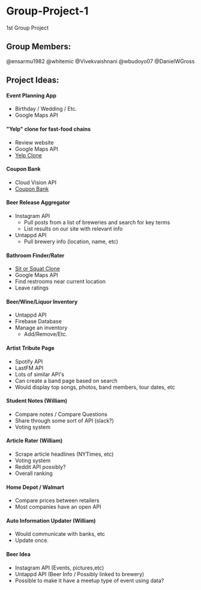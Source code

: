 # Group-Project-1
1st Group Project

## Group Members:
@ensarmu1982
@whitemic
@Vivekvaishnani
@wbudoyo07
@DanielWGross

## Project Ideas:
#### Event Planning App
- Birthday / Wedding / Etc.
- Google Maps API

#### "Yelp" clone for fast-food chains
- Review website
- Google Maps API
- [Yelp Clone](https://medium.freecodecamp.org/6-absurd-ideas-for-building-your-first-web-application-24afca35e519) 

#### Coupon Bank
- Cloud Vision API
- [Coupon Bank](https://medium.freecodecamp.org/6-absurd-ideas-for-building-your-first-web-application-24afca35e519)

#### Beer Release Aggregator
- Instagram API
  - Pull posts from a list of breweries and search for key terms
  - List results on our site with relevant info
- Untappd API
  - Pull brewery info (location, name, etc)

#### Bathroom Finder/Rater
- [Sit or Squat Clone](https://play.google.com/store/apps/details?id=com.charmin.sitorsquat&hl=en_US)
- Google Maps API
- Find restrooms near current location
- Leave ratings

#### Beer/Wine/Liquor Inventory
- Untappd API
- Firebase Database
- Manage an inventory
  - Add/Remove/Etc.

#### Artist Tribute Page
  - Spotify API
  - LastFM API
  - Lots of similar API's
  - Can create a band page based on search
  - Would display top songs, photos, band members, tour dates, etc
  
#### Student Notes (William)
  - Compare notes / Compare Questions
  - Share through some sort of API (slack?)
  - Voting system 

#### Article Rater (William)
  - Scrape article headlines (NYTimes, etc)
  - Voting system
  - Reddit API possibly?
  - Overall ranking

#### Home Depot / Walmart 
  - Compare prices between retailers
  - Most companies have an open API

#### Auto Information Updater (William)
  - Would communicate with banks, etc
  - Update once.

#### Beer Idea
  - Instagram API (Events, pictures,etc)
  - Untappd API (Beer Info / Possibly linked to brewery)
  - Possible to make it have a meetup type of event using data?